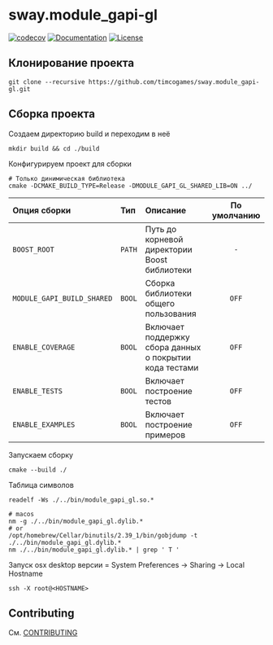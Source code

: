 # sway.module_gapi-gl

[![codecov][codecov-svg]][codecov-url] [![Documentation][codedocs-svg]][codedocs-url] [![License][license-svg]][license-url]

## Клонирование проекта

```console
git clone --recursive https://github.com/timcogames/sway.module_gapi-gl.git
```

## Сборка проекта

Создаем директорию build и переходим в неё

```console
mkdir build && cd ./build
```

Конфигурируем проект для сборки

```console
# Только динимическая библиотека
cmake -DCMAKE_BUILD_TYPE=Release -DMODULE_GAPI_GL_SHARED_LIB=ON ../
```

Опция сборки | Тип | Описание | По умолчанию
:---|:---|:---|:---:
`BOOST_ROOT` | `PATH` | Путь до корневой директории Boost библиотеки | `-`
`MODULE_GAPI_BUILD_SHARED` | `BOOL` | Сборка библиотеки общего пользования | `OFF`
`ENABLE_COVERAGE` | `BOOL` | Включает поддержку сбора данных о покрытии кода тестами | `OFF`
`ENABLE_TESTS` | `BOOL` | Включает построение тестов | `OFF`
`ENABLE_EXAMPLES` | `BOOL` | Включает построение примеров | `OFF`

Запускаем сборку

```console
cmake --build ./
```

Таблица символов

```console
readelf -Ws ./../bin/module_gapi_gl.so.*

# macos
nm -g ./../bin/module_gapi_gl.dylib.*
# or
/opt/homebrew/Cellar/binutils/2.39_1/bin/gobjdump -t ./../bin/module_gapi_gl.dylib.*
nm ./../bin/module_gapi_gl.dylib.* | grep ' T '
```

Запуск osx desktop версии
<HOSTNAME> = System Preferences -> Sharing -> Local Hostname

```console
ssh -X root@<HOSTNAME>
```

## Contributing

См. [CONTRIBUTING](./github/CONTRIBUTING.md)

[codecov-svg]: https://codecov.io/gh/timcogames/sway.module_gapi-gl/branch/master/graph/badge.svg
[codecov-url]: https://codecov.io/gh/timcogames/sway.module_gapi-gl
[codedocs-svg]: https://codedocs.xyz/timcogames/sway.module_gapi-gl.svg
[codedocs-url]: https://codedocs.xyz/timcogames/sway.module_gapi-gl/
[license-svg]: https://img.shields.io/github/license/mashape/apistatus.svg
[license-url]: LICENSE
